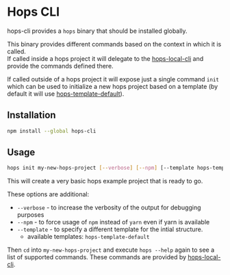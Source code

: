 
# Hops CLI

hops-cli provides a `hops` binary that should be installed globally.

This binary provides different commands based on the context in which it is called.  
If called inside a hops project it will delegate to the [hops-local-cli](https://github.com/xing/hops/tree/master/packages/local-cli) and provide the commands defined there.

If called outside of a hops project it will expose just a single command `init` which can be used to initialize a new hops project based on a template (by default it will use [hops-template-default](https://github.com/xing/hops/tree/master/packages/template-default)).


## Installation

```bash
npm install --global hops-cli
```

## Usage

```bash
hops init my-new-hops-project [--verbose] [--npm] [--template hops-template-*]
```
This will create a very basic hops example project that is ready to go.

These options are additional:
* `--verbose` - to increase the verbosity of the output for debugging purposes
* `--npm` - to force usage of `npm` instead of `yarn` even if yarn is available
* `--template` - to specify a different template for the intial structure.
  * available templates: `hops-template-default`

Then `cd` into `my-new-hops-project` and execute `hops --help` again to see a list of supported commands. These commands are provided by [hops-local-cli](https://github.com/xing/hops/tree/master/packages/local-cli).



